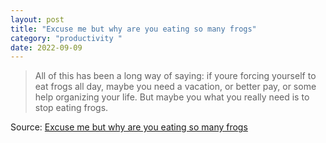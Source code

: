 ```yaml
---
layout: post
title: "Excuse me but why are you eating so many frogs"
category: "productivity "
date: 2022-09-09
---
```


>All of this has been a long way of saying: if youre forcing yourself to eat frogs all day, maybe you need a vacation, or better pay, or some help organizing your life. But maybe you what you really need is to stop eating frogs.

Source: [Excuse me but why are you eating so many frogs](https://experimentalhistory.substack.com/p/excuse-me-but-why-are-you-eating)
